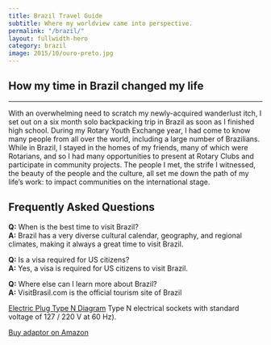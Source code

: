 ```yaml
---
title: Brazil Travel Guide
subtitle: Where my worldview came into perspective.
permalink: "/brazil/"
layout: fullwidth-hero
category: brazil
image: 2015/10/ouro-preto.jpg
---
```


## How my time in Brazil changed my life
---

With an overwhelming need to scratch my newly-acquired wanderlust itch, I set out on a six month solo backpacking trip in Brazil as soon as I finished high school. During my Rotary Youth Exchange year, I had come to know many people from all over the world, including a large number of Brazilians. While in Brazil, I stayed in the homes of my friends, many of which were Rotarians, and so I had many opportunities to present at Rotary Clubs and participate in community projects. The people I met, the strife I witnessed, the beauty of the people and the culture, all set me down the path of my life’s work: to impact communities on the international stage.

## Frequently Asked Questions

**Q:** When is the best time to visit Brazil?  
**A:** Brazil has a very diverse cultural calendar, geography, and regional climates, making it always a great time to visit Brazil.

**Q:** Is a visa required for US citizens?  
**A:** Yes, a visa is required for US citizens to visit Brazil.

**Q:** Where else can I learn more about Brazil?  
**A:** VisitBrasil.com is the official tourism site of Brazil

[Electric Plug Type N Diagram](../assets/images/2015/10/electric-plug-type-n1.png)
Type N electrical sockets with standard voltage of 127 / 220 V at 60 Hz).

[Buy adaptor on Amazon](https://www.amazon.com/gp/product/B075VQDWZ7/ref=as_li_tl?ie=UTF8&camp=1789&creative=9325&creativeASIN=B075VQDWZ7&linkCode=as2&tag=judsonlmoor0a-20&linkId=f642c14792d29932c81b0b0796cb2fc1)
